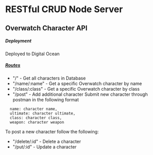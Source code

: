 # RESTful CRUD Node Server
## Overwatch Character API

##### Deployment
Deployed to Digital Ocean

##### [Routes](https://github.com/KennyStephens/RESTful-CRUD-Node-Server/blob/master/routes/overwatch.routes.js)
- "/" - Get all characters in Database
- "/name/:name" - Get a specific Overwatch character by name
- "/class/:class" - Get a specific Overwatch character by class
- "/post" - Add additional character
  Submit new character through postman in the following format
```
  name: character name,
  ultimate: character ultimate,
  class: character class,
  weapon: character weapon
```
To post a new character follow the following:
- "/delete/:id" - Delete a character
- "/put/:id" - Update a character